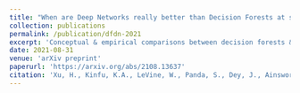 ```yaml
---
title: "When are Deep Networks really better than Decision Forests at small sample sizes, and how?"
collection: publications
permalink: /publication/dfdn-2021
excerpt: 'Conceptual & empirical comparisons between decision forests & deep networks'
date: 2021-08-31
venue: 'arXiv preprint'
paperurl: 'https://arxiv.org/abs/2108.13637'
citation: 'Xu, H., Kinfu, K.A., LeVine, W., Panda, S., Dey, J., Ainsworth, M., Peng, Y., Kusmanov, M., Engert, F., White, C.M., Vogelstein, J.T., & Priebe, C.E. (2021). When are Deep Networks really better than Decision Forests at small sample sizes, and how?'
---
```

